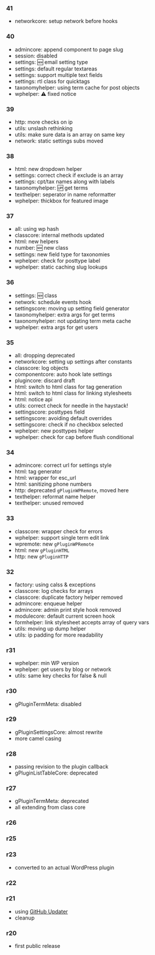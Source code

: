 ### 41
* networkcore: setup network before hooks

### 40
* admincore: append component to page slug
* session: disabled
* settings: :new: email setting type
* settings: default regular textareas
* settings: support multiple text fields
* settings: rtl class for quicktags
* taxonomyhelper: using term cache for post objects
* wphelper: :warning: fixed notice

### 39
* http: more checks on ip
* utils: unslash rethinking
* utils: make sure data is an array on same key
* network: static settings subs moved

### 38
* html: new dropdown helper
* settings: correct check if exclude is an array
* settings: cpt/tax names along with labels
* taxonomyhelper: :up: get terms
* texthelper: seperator in name reformatter
* wphelper: thickbox for featured image

### 37
* all: using wp hash
* classcore: internal methods updated
* html: new helpers
* number: :new: new class
* settings: new field type for taxonomies
* wphelper: check for posttype label
* wphelper: static caching slug lookups

### 36
* settings: :new: class
* network: schedule events hook
* settingscore: moving up setting field generator
* taxonomyhelper: extra args for get terms
* taxonomyhelper: not updating term meta cache
* wphelper: extra args for get users

### 35
* all: dropping deprecated
* networkcore: setting up settings after constants
* classcore: log objects
* componentcore: auto hook late settings
* plugincore: discard draft
* html: switch to html class for tag generation
* html: switch to html class for linking stylesheets
* html: notice api
* utils: correct check for needle in the haystack!
* settingscore: posttypes field
* settingscore: avoiding default overrides
* settingscore: check if no checkbox selected
* wphelper: new posttypes helper
* wphelper: check for cap before flush conditional

### 34
* admincore: correct url for settings style
* html: tag generator
* html: wrapper for esc_url
* html: sanitizing phone numbers
* http: deprecated `gPluginWPRemote`, moved here
* texthelper: reformat name helper
* texthelper: unused removed

### 33
* classcore: wrapper check for errors
* wphelper: support single term edit link
* wpremote: new `gPluginWPRemote`
* html: new `gPluginHTML`
* http: new `gPluginHTTP`

### 32
* factory: using calss & exceptions
* classcore: log checks for arrays
* classcore: duplicate factory helper removed
* admincore: enqueue helper
* admincore: admin print style hook removed
* modulecore: default current screen hook
* formhelper: link stylesheet accepts array of query vars
* utils: moving up dump helper
* utils: ip padding for more readability

### r31
* wphelper: min WP version
* wphelper: get users by blog or network
* utils: same key checks for false & null

### r30
* gPluginTermMeta: disabled

### r29
* gPluginSettingsCore: almost rewrite
* more camel casing

### r28
* passing revision to the plugin callback
* gPluginListTableCore: deprecated

### r27
* gPluginTermMeta: deprecated
* all extending from class core

### r26

### r25

### r23
* converted to an actual WordPress plugin

### r22

### r21
* using [GitHub Updater](https://github.com/afragen/github-updater)
* cleanup

### r20
* first public release
